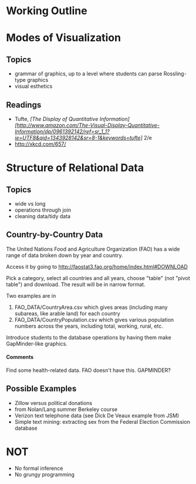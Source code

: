 Working Outline
===============

# Modes of Visualization

## Topics
* grammar of graphics, up to a level where students can parse Rossling-type graphics
* visual esthetics

## Readings
* Tufte, *[The Display of Quantitative Information][http://www.amazon.com/The-Visual-Display-Quantitative-Information/dp/0961392142/ref=sr_1_1?ie=UTF8&qid=1343928142&sr=8-1&keywords=tufte]* 2/e 
* http://xkcd.com/657/                                                                                                                                                                                            
# Structure of Relational Data

## Topics
* wide vs long
* operations through join
* cleaning data/tidy data

## Country-by-Country Data

The United Nations Food and Agriculture Organization (FAO) has a wide range of data broken down by year and country.

Access it by going to <http://faostat3.fao.org/home/index.html#DOWNLOAD>

Pick a category, select all countries and all years, choose "table" (not "pivot table") and download.  The result will be in narrow format.  

Two examples are in

1. FAO_DATA/CountryArea.csv which gives areas (including many subareas, like arable land) for each country
2. FAO_DATA/CountryPopulation.csv which gives various population numbers across the years, including total, working, rural, etc.

Introduce students to the database operations by having them make GapMinder-like graphics.

#### Comments

Find some health-related data.  FAO doesn't have this.  GAPMINDER?

## Possible Examples
* Zillow versus political donations
* from Nolan/Lang summer Berkeley course
* Verizon text telephone data (see Dick De Veaux example from JSM)
* Simple text mining: extracting sex from the Federal Election Commission database


# NOT
* No formal inference
* No grungy programming

                                                                                                                                                                                    